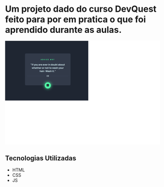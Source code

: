 # Um projeto dado do curso DevQuest feito para por em pratica o que foi aprendido durante as aulas.

<img src="./images/Imagem-do-projeto-final.png" alt="Imagem do projeto final">

## Tecnologias Utilizadas
- HTML
- CSS
- JS